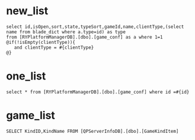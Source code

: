 new_list
===
    select id,isOpen,sort,state,typeSort,gameId,name,clientType,(select name from blade_dict where a.type=id) as type
    from [RYPlatformManagerDB].[dbo].[game_conf] as a where 1=1
    @if(!isEmpty(clientType)){
       and clientType = #{clientType}
    @}
one_list
===
    select * from [RYPlatformManagerDB].[dbo].[game_conf] where id =#{id}
game_list
===
    SELECT KindID,KindName FROM [QPServerInfoDB].[dbo].[GameKindItem]